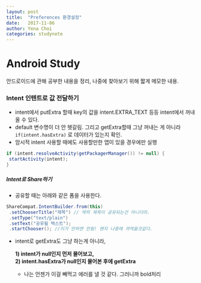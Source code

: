 ```yaml
---
layout: post
title:  "Preferences 환경설정"
date:   2017-11-06
author: Yena Choi
categories: studynote
---
```


# Android Study
안드로이드에 관해 공부한 내용을 정리, 나중에 찾아보기 위해 짧게 메모한 내용.

### Intent 인텐트로 값 전달하기
- intent에서 putExtra 할때 key의 값을 intent.EXTRA_TEXT 등등 intent에서 꺼내올 수 있다.
- default 변수명이 더 안 헷갈림. 그리고 getExtra할때 그냥 꺼내는 게 아니라 `if(intent.hasExtra)` 로 데이터가 있는지 확인.
- 암시적 intent 사용할 때에도 사용할만한 앱이 있을 경우에만 실행

```java
if (intent.resolveActivity(getPackagerManager()) != null) {
 startActivity(intent);
}
```


##### Intent로 Share하기
- 공유할 때는 아래와 같은 폼을 사용한다.

```java
ShareCompat.IntentBuilder.from(this)
 .setChooserTitle("제목") // 딱히 제목이 공유되는건 아니더라.
 .setType("text/plain")
 .setText("공유될 텍스트");
 .startChooser(); //이거 안하면 안됨! 왠지 나중에 까먹을것같다.
```
- intent로 getExtra도 그냥 하는게 아니라,   

  **1) intent가 null인지 먼저 물어보고,**   
  **2) intent.hasExtra가 null인지 물어본 후에 getExtra**
  - 나는 언젠가 이걸 빼먹고 에러를 낼 것 같다. 그러니까 bold처리
